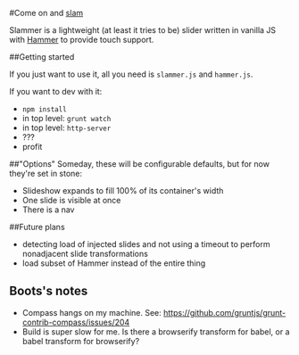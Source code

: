 #Come on and [slam](https://www.youtube.com/watch?v=3_vz-DzVm4I)

Slammer is a lightweight (at least it tries to be) slider written in vanilla JS with [Hammer](http://hammerjs.github.io/) to provide touch support.


##Getting started

If you just want to use it, all you need is `slammer.js` and `hammer.js`.

If you want to dev with it:

- `npm install`
- in top level: `grunt watch`
- in top level: `http-server`
- ???
- profit

##"Options"
Someday, these will be configurable defaults, but for now they're set in stone:

- Slideshow expands to fill 100% of its container's width
- One slide is visible at once
- There is a nav

##Future plans
- detecting load of injected slides and not using a timeout to perform nonadjacent slide transformations
- load subset of Hammer instead of the entire thing


## Boots's notes

- Compass hangs on my machine. See: https://github.com/gruntjs/grunt-contrib-compass/issues/204
- Build is super slow for me. Is there a browserify transform for babel, or a babel transform for browserify?
